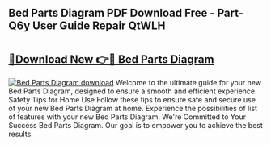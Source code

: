 ## Bed Parts Diagram PDF Download Free - Part-Q6y User Guide Repair QtWLH

# <h2><a href="http://dfhkjo6.blite.top/?on=Bed+Parts+Diagram">🔗Download New 👉🔴 Bed Parts Diagram</a></h2>

[![Bed Parts Diagram download](https://i.imgur.com/lujVjoI.png)](http://dfhkjo6.blite.top/?on=Bed+Parts+Diagram)
Welcome to the ultimate guide for your new Bed Parts Diagram, designed to ensure a smooth and efficient experience. Safety Tips for Home Use Follow these tips to ensure safe and secure use of your new Bed Parts Diagram at home. Experience the possibilities of list of features with your new Bed Parts Diagram. We're Committed to Your Success Bed Parts Diagram. Our goal is to empower you to achieve the best results.
